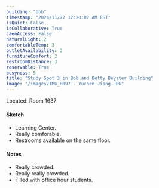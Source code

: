 ```yaml
---
building: "bbb"
timestamp: "2024/11/22 12:20:02 AM EST"
isQuiet: False
isCollaborative: True
caenAccess: False
naturalLight: 2
comfortableTemp: 3
outletAvailability: 2
furnitureComfort: 2
restroomDistance: 3
reservable: True
busyness: 5
title: "Study Spot 3 in Bob and Betty Beyster Building"
image: "/images/IMG_0097 - Yuchen Jiang.JPG"
---
```


Located: Room 1637

#### Sketch
- Learning Center.
- Really comforable.
- Restrooms available on the same floor.


#### Notes
- Really crowded.
- Really really crowded.
- Filled with office hour students.

